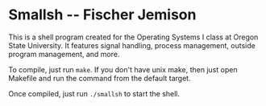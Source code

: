 # Smallsh -- Fischer Jemison

This is a shell program created for the Operating Systems I class at Oregon State University. It features signal handling, process management, outside program management, and more.

To compile, just run `make`. If you don't have unix make, then just open Makefile and run the command from the default target. 

Once compiled, just run `./smallsh` to start the shell.
